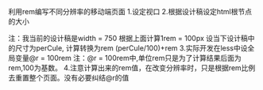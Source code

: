 利用rem编写不同分辨率的移动端页面
1.设定视口
<meta name="viewport" content="initial-scale=1,maximum-scale=1, minimum-scale=1">
2.根据设计稿设定html根节点的大小
<script type="text/javascript"> 　　
document.documentElement.style.fontSize = document.documentElement.clientWidth / 750*100 + 'px';
</script>
注：我当前的设计稿是width = 750 根据上面计算1rem = 100px 设当下设计稿中的尺寸为perCule, 计算转换为rem (perCule/100)+rem
3.实际开发在less中设全局变量@r = 100rem 注：@r = 100rem中,单位rem只是为了计算结果后面为rem,100为基数。
4.注意计算出来的rem值，在改变分辨率时，只是根据rem比例去重置整个页面。没有必要纠结@r的值